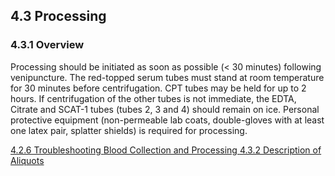 ## 4.3 Processing

### 4.3.1 Overview

Processing should be initiated as soon as possible (< 30 minutes) following venipuncture.  The red-topped serum tubes must stand at room temperature for 30 minutes before centrifugation. CPT tubes may be held for up to 2 hours. If centrifugation of the other tubes is not immediate, the EDTA, Citrate and SCAT-1 tubes (tubes 2, 3 and 4) should remain on ice.   Personal protective equipment (non-permeable lab coats, double-gloves with at least one latex pair, splatter shields) is required for processing.


<div class="center">
<div class="btn-group">
  <a href=":pages_path:/manuals/blood-collection-processing/4-02-06-troubleshooting.md" class="btn btn-default">
    <span class="glyphicon glyphicon-chevron-left"></span>
    4.2.6 Troubleshooting
  </a>

  <a href=":pages_path:/manuals/blood-collection-processing" class="btn btn-default">
    <span class="glyphicon glyphicon-chevron-up"></span>
    Blood Collection and Processing
  </a>

  <a href=":pages_path:/manuals/blood-collection-processing/4-03-02-aliquots-description.md" class="btn btn-success">
    4.3.2 Description of Aliquots
    <span class="glyphicon glyphicon-chevron-right"></span>
  </a>
</div>
</div>

